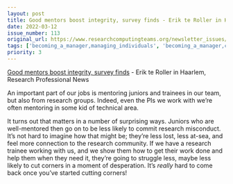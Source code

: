 ```yaml
---
layout: post
title: Good mentors boost integrity, survey finds - Erik te Roller in Haarlem, Research Professional News
date: 2022-03-12
issue_number: 113
original_url: https://www.researchcomputingteams.org/newsletter_issues/0113
tags: ['becoming_a_manager,managing_individuals', 'becoming_a_manager,coaching']
priority: 3
---
```


<!-- markdownlint-disable MD033 -->
<!-- markdownlint-disable MD041 -->
<!-- markdownlint-disable MD049 -->

[Good mentors boost integrity, survey finds](https://www.researchprofessionalnews.com/rr-news-europe-netherlands-2022-3-good-mentors-boost-integrity-survey-finds/) - Erik te Roller in Haarlem, Research Professional News

An important part of our jobs is mentoring juniors and trainees in our team, but also from research groups.  Indeed, even the PIs we work with we’re often mentoring in some kid of technical area.

It turns out that matters in a number of surprising ways.  Juniors who are well-mentored then go on to be less likely to commit research misconduct.  It’s not hard to imagine how that might be; they’re less lost, less at-sea, and feel more connection to the research community.  If we have a research trainee working with us, and we show them how to get their work done and help them when they need it, they’re going to struggle less, maybe less likely to cut corners in a moment of desperation.  It’s *really* hard to come back once you’ve started cutting corners!
